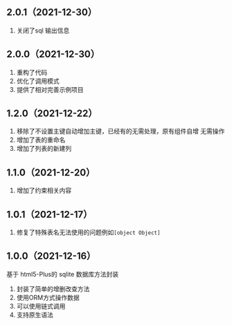 ## 2.0.1（2021-12-30）
1. 关闭了sql 输出信息
## 2.0.0（2021-12-30）
1. 重构了代码
2. 优化了调用模式
3. 提供了相对完善示例项目
## 1.2.0（2021-12-22）
1. 移除了不设置主键自动增加主键，已经有的无需处理，原有组件自增 无需操作
2. 增加了表的重命名
3. 增加了列表的新建列
## 1.1.0（2021-12-20）
1. 增加了约束相关内容
## 1.0.1（2021-12-17）
1. 修复了特殊表名无法使用的问题例如`[object Object]`
## 1.0.0（2021-12-16）
基于 html5-Plus的 sqlite 数据库方法封装
1. 封装了简单的增删改查方法
2. 使用ORM方式操作数据
3. 可以使用链式调用
4. 支持原生语法
